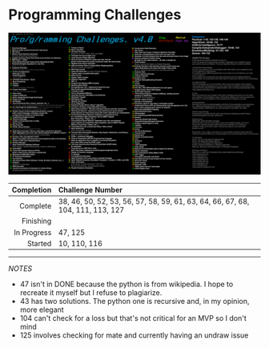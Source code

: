 # Programming Challenges

![Challenges](ProgChal.png)

| Completion  | Challenge Number |
| ----------: | :--------------  |
| Complete    | 38, 46, 50, 52, 53, 56, 57, 58, 59, 61, 63, 64, 66, 67, 68, 104, 111, 113, 127 |
| Finishing   |                                                                                |
| In Progress | 47, 125                                                                        |
| Started     | 10, 110, 116                                                                   |

***

*NOTES*

* 47 isn't in DONE because the python is from wikipedia. I hope to recreate it myself but I refuse to plagiarize.
* 43 has two solutions. The python one is recursive and, in my opinion, more elegant
* 104 can't check for a loss but that's not critical for an MVP so I don't mind
* 125 involves checking for mate and currently having an undraw issue
